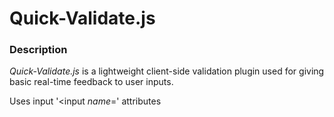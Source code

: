 # Quick-Validate.js

### Description
*Quick-Validate.js* is a lightweight client-side validation plugin used for giving basic real-time feedback to user inputs.

Uses input '<input *name*=' attributes